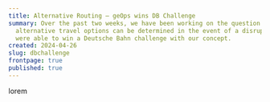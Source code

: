 ```yaml
---
title: Alternative Routing – geOps wins DB Challenge
summary: Over the past two weeks, we have been working on the question of how
  alternative travel options can be determined in the event of a disruption. We
  were able to win a Deutsche Bahn challenge with our concept.
created: 2024-04-26
slug: dbchallenge
frontpage: true
published: true
---
```

l﻿orem